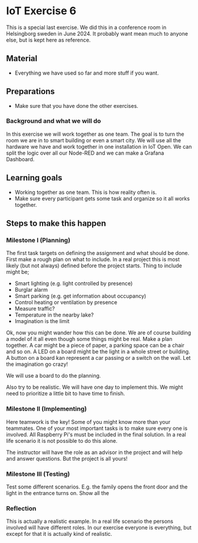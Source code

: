 # IoT Exercise 6

This is a special last exercise. We did this in a conference room in Helsingborg sweden in June 2024. It probably want mean much to anyone else, but is kept here as reference.

## Material

- Everything we have used so far and more stuff if you want.

## Preparations

- Make sure that you have done the other exercises.

### Background and what we will do

In this exercise we will work together as one team. The goal is to turn the room we are in to smart building or even a smart city. We will use all the hardware we have and work together in one installation in IoT Open. We can split the logic over all our Node-RED and we can make a Grafana Dashboard.

## Learning goals

- Working together as one team. This is how reality often is.
- Make sure every participant gets some task and organize so it all works together.

## Steps to make this happen

### Milestone I (Planning)

The first task targets on defining the assignment and what should be done. First make a rough plan on what to include. In a real project this is most likely (but not always) defined before the project starts. Thing to include might be;

- Smart lighting (e.g. light controlled by presence)
- Burglar alarm
- Smart parking (e.g. get information about occupancy)
- Control heating or ventilation by presence
- Measure traffic?
- Temperature in the nearby lake?
- Imagination is the limit

Ok, now you might wander how this can be done. We are of course building a model of it all even though some things might be real. Make a plan together. A car might be a piece of paper, a parking space can be a chair and so on. A LED on a board might be the light in a whole street or building. A button on a board kan represent a car passing or a switch on the wall. Let the imagination go crazy!

We will use a board to do the planning.

Also try to be realistic. We will have one day to implement this. We might need to prioritize a little bit to have time to finish.

### Milestone II (Implementing)

Here teamwork is the key! Some of you might know more than your teammates. One of your most important tasks is to make sure every one is involved. All Raspberry Pi's must be included in the final solution. In a real life scenario it is not possible to do this alone.

The instructor will have the role as an advisor in the project and will help and answer questions. But the project is all yours!

### Milestone III (Testing)

Test some different scenarios. E.g. the family opens the front door and the light in the entrance turns on. Show all the 

### Reflection

This is actually a realistic example. In a real life scenario the persons involved will have different roles. In our exercise everyone is everything, but except for that it is actually kind of realistic.